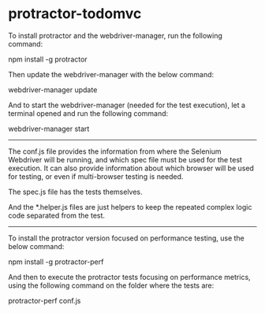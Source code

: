 protractor-todomvc
==================
To install protractor and the webdriver-manager, run the following command:

npm install -g protractor

Then update the webdriver-manager with the below command:

webdriver-manager update

And to start the webdriver-manager (needed for the test execution), let a terminal opened and run the following command:

webdriver-manager start

_____________________________________________________________________________________________________

The conf.js file provides the information from where the Selenium Webdriver will be running, and which spec file must be used for the test execution.
It can also provide information about which browser will be used for testing, or even if multi-browser testing is needed.

The spec.js file has the tests themselves.

And the *.helper.js files are just helpers to keep the repeated complex logic code separated from the test.

_____________________________________________________________________________________________________

To install the protractor version focused on performance testing, use the below command:

npm install -g protractor-perf

And then to execute the protractor tests focusing on performance metrics, using the following command on the folder where the tests are:

protractor-perf conf.js
